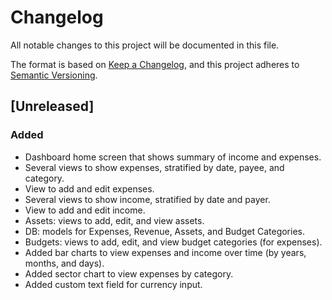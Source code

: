 # Changelog

All notable changes to this project will be documented in this file.

The format is based on [Keep a Changelog](https://keepachangelog.com/en/1.1.0/),
and this project adheres to [Semantic Versioning](https://semver.org/spec/v2.0.0.html).

## [Unreleased]

### Added

- Dashboard home screen that shows summary of income and expenses.
- Several views to show expenses, stratified by date, payee, and category.
- View to add and edit expenses.
- Several views to show income, stratified by date and payer.
- View to add and edit income.
- Assets: views to add, edit, and view assets.
- DB: models for Expenses, Revenue, Assets, and Budget Categories.
- Budgets: views to add, edit, and view budget categories (for expenses).
- Added bar charts to view expenses and income over time (by years, months, and days).
- Added sector chart to view expenses by category.
- Added custom text field for currency input.
